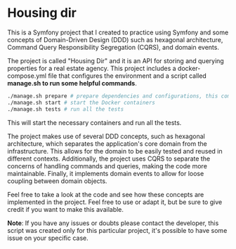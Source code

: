 # Housing dir

This is a Symfony project that I created to practice using Symfony and some concepts of Domain-Driven Design (DDD) such as hexagonal architecture, Command Query Responsibility Segregation (CQRS), and domain events.

The project is called "Housing Dir" and it is an API for storing and querying properties for a real estate agency. This project includes a docker-compose.yml file that configures the environment and a script called **manage.sh to run some helpful commands**.


```bash
./manage.sh prepare # prepare dependencies and configurations, this command will install docker if necessary
./manage.sh start # start the Docker containers
./manage.sh tests # run all the tests
```

This will start the necessary containers and run all the tests.

The project makes use of several DDD concepts, such as hexagonal architecture, which separates the application's core domain from the infrastructure. This allows for the domain to be easily tested and reused in different contexts. Additionally, the project uses CQRS to separate the concerns of handling commands and queries, making the code more maintainable. Finally, it implements domain events to allow for loose coupling between domain objects.

Feel free to take a look at the code and see how these concepts are implemented in the project. Feel free to use or adapt it, but be sure to give credit if you want to make this available.

**Note**: If you have any issues or doubts please contact the developer, this script was created only for this particular project, it's possible to have some issue on your specific case.